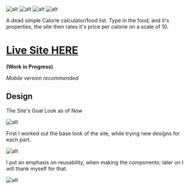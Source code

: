 ![alt](https://img.shields.io/badge/Built%20in-React%20and%20Tailwind-blue) ![alt](https://img.shields.io/badge/Designed%20in-Figma-purple) ![alt](https://img.shields.io/badge/Planned%20with-Trello-lightblue) ![alt](https://img.shields.io/badge/Hosted%20on-Netlify-darkgreen)

A dead simple Calorie calculator/food list.
Type in the food, and it's properties, the site then rates it's price per calorie on a scale of 10.

# [Live Site HERE](https://incredible-salamander-c5651c.netlify.app/)
**(Work in Progress)**

*Mobile version recommended*

## Design

The Site's Goal Look as of Now

![alt](https://i.imgur.com/T32wtOb.png)

First I worked out the base look of the site, while trying new designs for each part.

![alt](https://i.imgur.com/X7QOsc7.png)

I put an emphasis on reusability, when making the components; later on I will thank myself for that.

![alt](https://i.imgur.com/D9Qyxg2.png)
